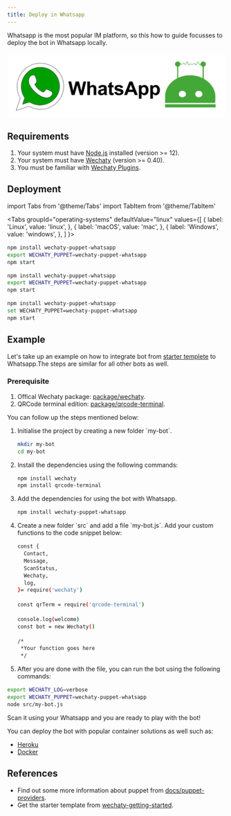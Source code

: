 ```yaml
---
title: Deploy in Whatsapp
---
```


Whatsapp  is the most popular IM platform, so this how to guide focusses to deploy the bot in Whatsapp locally.

![Deploy in WeChat](../../static/img/docs/howto/IM_platform/deploy-whatsapp.webp)

## Requirements

1. Your system must have [Node.js](https://nodejs.org/en/download/package-manager/) installed (version >= 12).
2. Your system must have [Wechaty](https://github.com/wechaty/wechaty) (version >= 0.40).
3. You must be familiar with [Wechaty Plugins](https://www.npmjs.com/package/wechaty-plugin-contrib).

## Deployment

<!-- MDX import -->
import Tabs from '@theme/Tabs'
import TabItem from '@theme/TabItem'

<Tabs
  groupId="operating-systems"
  defaultValue="linux"
  values={[
    { label: 'Linux',   value: 'linux', },
    { label: 'macOS',   value: 'mac', },
    { label: 'Windows', value: 'windows', },
  ]
}>

<TabItem value="linux">

```sh
npm install wechaty-puppet-whatsapp
export WECHATY_PUPPET=wechaty-puppet-whatsapp
npm start
```

</TabItem>
<TabItem value="mac">

```sh
npm install wechaty-puppet-whatsapp
export WECHATY_PUPPET=wechaty-puppet-whatsapp
npm start
```

</TabItem>
<TabItem value="windows">

```sh
npm install wechaty-puppet-whatsapp
set WECHATY_PUPPET=wechaty-puppet-whatsapp
npm start
```

</TabItem>
</Tabs>

## Example

Let's take up an example on how to integrate bot from [starter templete](https://github.com/wechaty/wechaty-getting-started) to Whatsapp.The steps are similar for all other bots as well.

### Prerequisite

1. Offical Wechaty package: [package/wechaty](https://www.npmjs.com/package/wechaty).
2. QRCode terminal edition: [package/qrcode-terminal](https://www.npmjs.com/package/qrcode-terminal).

You can follow up the steps mentioned below:

<ol><li> Initialise the project by creating a new folder `my-bot`.</li>

```bash
mkdir my-bot
cd my-bot
```

<li> Install the dependencies using the following commands:</li>

```bash
npm install wechaty
npm install qrcode-terminal
```

<li> Add the dependencies for using the bot with Whatsapp.</li>

```bash
npm install wechaty-puppet-whatsapp
```

<li> Create a new folder `src` and add a file `my-bot.js`. Add your custom functions to the code snippet below:</li>

```bash
const {
  Contact,
  Message,
  ScanStatus,
  Wechaty,
  log,
}= require('wechaty')

const qrTerm = require('qrcode-terminal')

console.log(welcome)
const bot = new Wechaty()

/*
 *Your function goes here
 */
```

<li> After you are done with the file, you can run the bot using the following commands:</li></ol>

```bash
export WECHATY_LOG=verbose
export WECHATY_PUPPET=wechaty-puppet-whatsapp
node src/my-bot.js
```

Scan it using your Whatsapp and you are ready to play with the bot!

You can deploy the bot with popular container solutions as well such as:

* [Heroku](#a)
* [Docker](#b)

## References

* Find out some more information about puppet from [docs/puppet-providers](https://wechaty.js.org/docs/puppet-providers/).
* Get the starter template from [wechaty-getting-started](https://github.com/wechaty/wechaty-getting-started).
